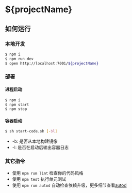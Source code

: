 # ${projectName}

## 如何运行

### 本地开发

```bash
$ npm i
$ npm run dev
$ open http://localhost:7001/${projectName}
```

### 部署

#### 进程启动

```bash
$ npm i
$ npm start
$ npm stop
```

#### 容器启动

````bash
$ sh start-code.sh [-bl]
````

- -b: 是否从本地构建镜像
- -l: 是否在启动后输出容器日志

### 其它指令

- 使用 `npm run lint` 检查你的代码风格
- 使用 `npm test` 执行单元测试
- 使用 `npm run autod` 自动检查依赖升级，更多细节查看[autod](https://www.npmjs.com/package/autod)
